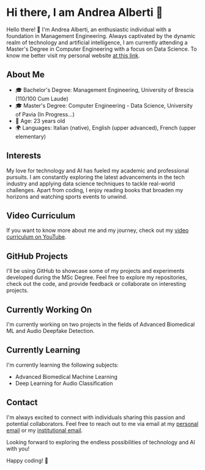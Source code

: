 # Hi there, I am Andrea Alberti 👋

Hello there! 👋 I'm Andrea Alberti, an enthusiastic individual with a foundation in Management Engineering. Always captivated by the dynamic realm of technology and artificial intelligence, I am currently attending a Master's Degree in Computer Engineering with a focus on Data Science. To know me better visit my personal website [at this link](https://andreaalberti07.github.io).

## About Me

- 🎓 Bachelor's Degree: Management Engineering, University of Brescia (110/100 Cum Laude)
- 🎓 Master's Degree: Computer Engineering - Data Science, University of Pavia (In Progress...)
- 📅 Age: 23 years old
- 🌍 Languages: Italian (native), English (upper advanced), French (upper elementary)

## Interests

My love for technology and AI has fueled my academic and professional pursuits. I am constantly exploring the latest advancements in the tech industry and applying data science techniques to tackle real-world challenges. Apart from coding, I enjoy reading books that broaden my horizons and watching sports events to unwind.

## Video Curriculum

If you want to know more about me and my journey, check out my [video curriculum on YouTube](https://youtu.be/n3CD9vUCMOc).

## GitHub Projects

I'll be using GitHub to showcase some of my projects and experiments developed during the MSc Degree. Feel free to explore my repositories, check out the code, and provide feedback or collaborate on interesting projects.

## Currently Working On

I'm currently working on two projects in the fields of Advanced Biomedical ML and Audio Deepfake Detection. 

## Currently Learning

I'm currently learning the following subjects:
- Advanced Biomedical Machine Learning
- Deep Learning for Audio Classification

## Contact

I'm always excited to connect with individuals sharing this passion and potential collaborators. Feel free to reach out to me via email at my [personal email](mailto:andalberti99@gmail.com) or my [institutional email](mailto:andrea.alberti01@universitadipavia.it).

Looking forward to exploring the endless possibilities of technology and AI with you!

Happy coding! 🚀

